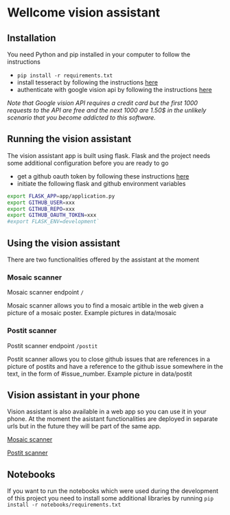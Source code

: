 # Wellcome vision assistant

## Installation

You need Python and pip installed in your computer to follow the instructions

- `pip install -r requirements.txt`
- install tesseract by following the instructions [here](https://github.com/tesseract-ocr/tesseract)
- authenticate with google vision api by following the instructions [here](https://cloud.google.com/vision/docs/quickstart-client-libraries)

*Note that Google vision API requires a credit card but the first 1000 requests to the API are free and the next 1000 are 1.50$ in the unlikely scenario that you become addicted to this software.*

## Running the vision assistant

The vision assistant app is built using flask. Flask and the project needs some additional configuration before you are ready to go

- get a github oauth token by following these instructions [here](https://help.github.com/articles/creating-a-personal-access-token-for-the-command-line/)
- initiate the following flask and github environment variables
```bash
export FLASK_APP=app/application.py
export GITHUB_USER=xxx
export GITHUB_REPO=xxx
export GITHUB_OAUTH_TOKEN=xxx
#export FLASK_ENV=development`
```
## Using the vision assistant

There are two functionalities offered by the assistant at the moment

### Mosaic scanner
Mosaic scanner endpoint `/`

Mosaic scanner allows you to find a mosaic artible in the web given a picture of a mosaic poster. Example pictures in data/mosaic

### Postit scanner
Postit scanner endpoint `/postit`

Postit scanner allows you to close github issues that are references in a picture of postits and have a reference to the github issue somewhere in the text, in the form of #issue_number. Example picture in data/postit

## Vision assistant in your phone
Vision assistant is also available in a web app so you can use it in your phone. At the moment the asistant functionalities are deployed in separate urls but in the future they will be part of the same app.

[Mosaic scanner](http://mosaic-env.ukymj23amx.us-east-2.elasticbeanstalk.com/)

[Postit scanner](http://postit-env.vrmmcmjm5h.us-east-2.elasticbeanstalk.com/)

## Notebooks
If you want to run the notebooks which were used during the development of this project you need to install some additional libraries by running `pip install -r notebooks/requirements.txt`
